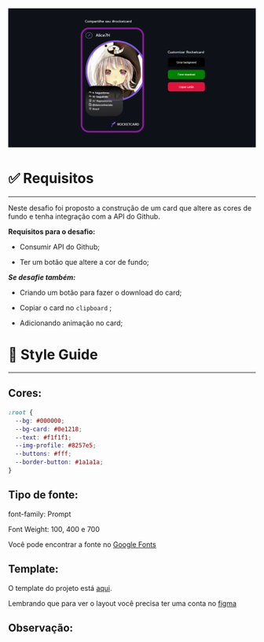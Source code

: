 <h1 align="center">
  <img alt="Capa" title="Capa" src="./assets/images/capa.png" />
</h1>

# ✅ **Requisitos**

---

Neste desafio foi proposto a construção de um card que altere as cores de fundo e tenha integração com a API do Github.

**Requisitos para o desafio:**

- Consumir API do Github;

- Ter um botão que altere a cor de fundo;

**_Se desafie também:_**

- Criando um botão para fazer o download do card;

- Copiar o card no `clipboard` ;

- Adicionando animação no card;

# 🎨 Style Guide

---

## **Cores:**

```css
:root {
  --bg: #000000;
  --bg-card: #0e1218;
  --text: #f1f1f1;
  --img-profile: #8257e5;
  --buttons: #fff;
  --border-button: #1a1a1a;
}
```

## **Tipo de fonte:**

font-family: Prompt

Font Weight: 100, 400 e 700

Você pode encontrar a fonte no [Google Fonts](https://fonts.google.com/)

## **Template:**

O template do projeto está [aqui](https://www.figma.com/file/xszb6WTlwCXWqE5jg4q2SO/DD-Rocketcard/duplicate).

Lembrando que para ver o layout você precisa ter uma conta no [figma](https://www.figma.com)

## **Observação:**
